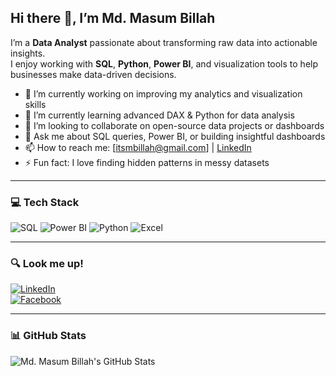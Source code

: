 ## Hi there 👋, I’m Md. Masum Billah

I’m a **Data Analyst** passionate about transforming raw data into actionable insights.  
I enjoy working with **SQL**, **Python**, **Power BI**, and visualization tools to help businesses make data-driven decisions.

- 🔭 I’m currently working on improving my analytics and visualization skills  
- 🌱 I’m currently learning advanced DAX & Python for data analysis  
- 👯 I’m looking to collaborate on open-source data projects or dashboards  
- 💬 Ask me about SQL queries, Power BI, or building insightful dashboards  
- 📫 How to reach me: [itsmbillah@gmail.com] | [LinkedIn](https://www.linkedin.com/in/itsmebillah/)  
- ⚡ Fun fact: I love finding hidden patterns in messy datasets  

---

### 💻 Tech Stack

![SQL](https://img.shields.io/badge/SQL-EXPERT-2ea44f?style=for-the-badge&logo=mysql&logoColor=white)
![Power BI](https://img.shields.io/badge/Power_BI-EXPERT-F2C811?style=for-the-badge&logo=power-bi&logoColor=black)
![Python](https://img.shields.io/badge/Python-INTERMEDIATE-3776AB?style=for-the-badge&logo=python&logoColor=white)
![Excel](https://img.shields.io/badge/Excel-ADVANCED-217346?style=for-the-badge&logo=microsoft-excel&logoColor=white)

---

### 🔍 Look me up!  

[![LinkedIn](https://img.shields.io/badge/-LinkedIn-0A66C2?style=for-the-badge&logo=linkedin&logoColor=white&logoWidth=40)](https://www.linkedin.com/in/itsmebillah/)  
[![Facebook](https://img.shields.io/badge/-Facebook-1877F2?style=for-the-badge&logo=facebook&logoColor=white&logoWidth=40)](https://web.facebook.com/itsmebillah)



---

### 📊 GitHub Stats

![Md. Masum Billah's GitHub Stats](https://github-readme-stats.vercel.app/api?username=itsmebillah&show_icons=true&theme=radical)
